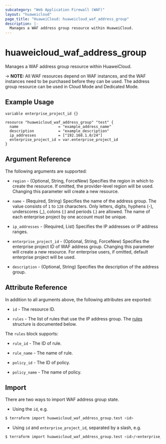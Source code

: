 ```yaml
---
subcategory: "Web Application Firewall (WAF)"
layout: "huaweicloud"
page_title: "HuaweiCloud: huaweicloud_waf_address_group"
description: |-
  Manages a WAF address group resource within HuaweiCloud.
---
```


# huaweicloud_waf_address_group

Manages a WAF address group resource within HuaweiCloud.

-> **NOTE:** All WAF resources depend on WAF instances, and the WAF instances need to be purchased before they can be
used. The address group resource can be used in Cloud Mode and Dedicated Mode.

## Example Usage

```hcl
variable enterprise_project_id {}

resource "huaweicloud_waf_address_group" "test" {
  name                  = "example_address_name"
  description           = "example_description"
  ip_addresses          = ["192.168.1.0/24"]
  enterprise_project_id = var.enterprise_project_id
}
```

## Argument Reference

The following arguments are supported:

* `region` - (Optional, String, ForceNew) Specifies the region in which to create the resource.
  If omitted, the provider-level region will be used. Changing this parameter will create a new resource.

* `name` - (Required, String) Specifies the name of the address group. The value consists of `1` to `128` characters.
  Only letters, digits, hyphens (-), underscores (_), colons (:) and periods (.) are allowed.
  The name of each enterprise project by one account must be unique.

* `ip_addresses` - (Required, List) Specifies the IP addresses or IP address ranges.

* `enterprise_project_id` - (Optional, String, ForceNew) Specifies the enterprise project ID of WAF address group.
  Changing this parameter will create a new resource.
  For enterprise users, if omitted, default enterprise project will be used.

* `description` - (Optional, String) Specifies the description of the address group.

## Attribute Reference

In addition to all arguments above, the following attributes are exported:

* `id` - The resource ID.

* `rules` - The list of rules that use the IP address group.
  The [rules](#AddressGroup_rules) structure is documented below.

<a name="AddressGroup_rules"></a>
The `rules` block supports:

* `rule_id` - The ID of rule.

* `rule_name` - The name of rule.

* `policy_id` - The ID of policy.

* `policy_name` - The name of policy.

## Import

There are two ways to import WAF address group state.

* Using the `id`, e.g.

```bash
$ terraform import huaweicloud_waf_address_group.test <id>
```

* Using `id` and `enterprise_project_id`, separated by a slash, e.g.

```bash
$ terraform import huaweicloud_waf_address_group.test <id>/<enterprise_project_id>
```
